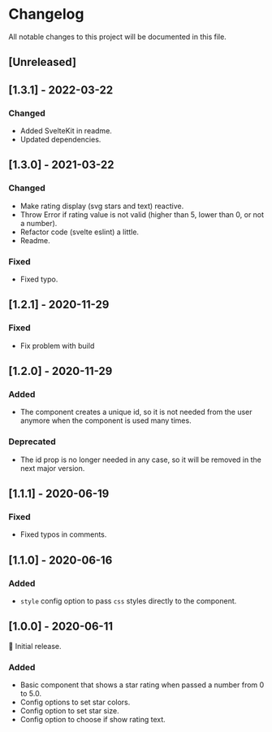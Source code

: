 # Changelog

All notable changes to this project will be documented in this file.

## [Unreleased]

## [1.3.1] - 2022-03-22

### Changed

- Added SvelteKit in readme.
- Updated dependencies.

## [1.3.0] - 2021-03-22

### Changed

- Make rating display (svg stars and text) reactive.
- Throw Error if rating value is not valid (higher than 5, lower than 0, or not a number).
- Refactor code (svelte eslint) a little.
- Readme.

### Fixed

- Fixed typo.

## [1.2.1] - 2020-11-29

### Fixed

- Fix problem with build

## [1.2.0] - 2020-11-29

### Added

- The component creates a unique id, so it is not needed from the user anymore when the component is used many times.

### Deprecated

- The id prop is no longer needed in any case, so it will be removed in the next major version.

## [1.1.1] - 2020-06-19

### Fixed

- Fixed typos in comments.

## [1.1.0] - 2020-06-16

### Added

- `style` config option to pass `css` styles directly to the component.

## [1.0.0] - 2020-06-11

🎊 Initial release.

### Added

- Basic component that shows a star rating when passed a number from 0 to 5.0.
- Config options to set star colors.
- Config option to set star size.
- Config option to choose if show rating text.
